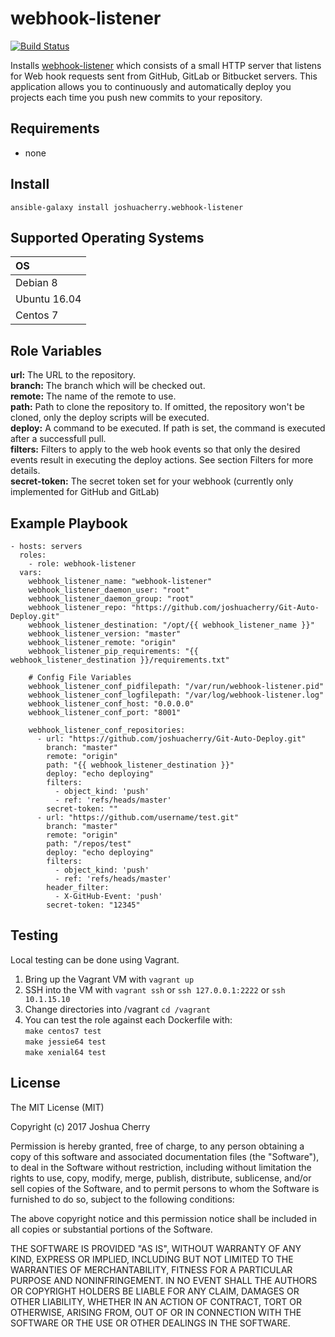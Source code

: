 # webhook-listener

[![Build Status](https://travis-ci.org/joshuacherry/ansible-role-webhook-listener.svg?branch=master)](https://travis-ci.org/joshuacherry/ansible-role-webhook-listener)  

Installs [webhook-listener](https://github.com/joshuacherry/Git-Auto-Deploy) which consists of a small HTTP server that listens for Web hook requests sent from GitHub, GitLab or Bitbucket servers. This application allows you to continuously and automatically deploy you projects each time you push new commits to your repository.

## Requirements
- none

## Install
`ansible-galaxy install joshuacherry.webhook-listener`

## Supported Operating Systems
| OS            |
| :------------ |
| Debian 8      | ✓             |
| Ubuntu 16.04  | ✓             |
| Centos 7      | ✓             |

## Role Variables

**url:** The URL to the repository.  
**branch:** The branch which will be checked out.  
**remote:** The name of the remote to use.  
**path:** Path to clone the repository to. If omitted, the repository won't be cloned, only the deploy scripts will be executed.  
**deploy:** A command to be executed. If path is set, the command is executed after a successfull pull.  
**filters:** Filters to apply to the web hook events so that only the desired events result in executing the deploy actions. See section Filters for more details.  
**secret-token:** The secret token set for your webhook (currently only implemented for GitHub and GitLab)

## Example Playbook

```
- hosts: servers
  roles:
    - role: webhook-listener
  vars:
    webhook_listener_name: "webhook-listener"
    webhook_listener_daemon_user: "root"
    webhook_listener_daemon_group: "root"
    webhook_listener_repo: "https://github.com/joshuacherry/Git-Auto-Deploy.git"
    webhook_listener_destination: "/opt/{{ webhook_listener_name }}"
    webhook_listener_version: "master"
    webhook_listener_remote: "origin"
    webhook_listener_pip_requirements: "{{ webhook_listener_destination }}/requirements.txt"

    # Config File Variables
    webhook_listener_conf_pidfilepath: "/var/run/webhook-listener.pid"
    webhook_listener_conf_logfilepath: "/var/log/webhook-listener.log"
    webhook_listener_conf_host: "0.0.0.0"
    webhook_listener_conf_port: "8001"

    webhook_listener_conf_repositories:
      - url: "https://github.com/joshuacherry/Git-Auto-Deploy.git"
        branch: "master"
        remote: "origin"
        path: "{{ webhook_listener_destination }}"
        deploy: "echo deploying"
        filters:
          - object_kind: 'push'
          - ref: 'refs/heads/master'
        secret-token: ""
      - url: "https://github.com/username/test.git"
        branch: "master"
        remote: "origin"
        path: "/repos/test"
        deploy: "echo deploying"
        filters:
          - object_kind: 'push'
          - ref: 'refs/heads/master'
        header_filter:
          - X-GitHub-Event: 'push'
        secret-token: "12345"
```

## Testing
Local testing can be done using Vagrant.
1. Bring up the Vagrant VM with `vagrant up`
2. SSH into the VM with `vagrant ssh` or `ssh 127.0.0.1:2222` or `ssh 10.1.15.10`
3. Change directories into /vagrant `cd /vagrant`
4. You can test the role against each Dockerfile with:  
`make centos7 test`  
`make jessie64 test`  
`make xenial64 test`  


## License

The MIT License (MIT)

Copyright (c) 2017 Joshua Cherry

Permission is hereby granted, free of charge, to any person obtaining a copy
of this software and associated documentation files (the "Software"), to deal
in the Software without restriction, including without limitation the rights
to use, copy, modify, merge, publish, distribute, sublicense, and/or sell
copies of the Software, and to permit persons to whom the Software is
furnished to do so, subject to the following conditions:

The above copyright notice and this permission notice shall be included in all
copies or substantial portions of the Software.

THE SOFTWARE IS PROVIDED "AS IS", WITHOUT WARRANTY OF ANY KIND, EXPRESS OR
IMPLIED, INCLUDING BUT NOT LIMITED TO THE WARRANTIES OF MERCHANTABILITY,
FITNESS FOR A PARTICULAR PURPOSE AND NONINFRINGEMENT. IN NO EVENT SHALL THE
AUTHORS OR COPYRIGHT HOLDERS BE LIABLE FOR ANY CLAIM, DAMAGES OR OTHER
LIABILITY, WHETHER IN AN ACTION OF CONTRACT, TORT OR OTHERWISE, ARISING FROM,
OUT OF OR IN CONNECTION WITH THE SOFTWARE OR THE USE OR OTHER DEALINGS IN THE
SOFTWARE.
